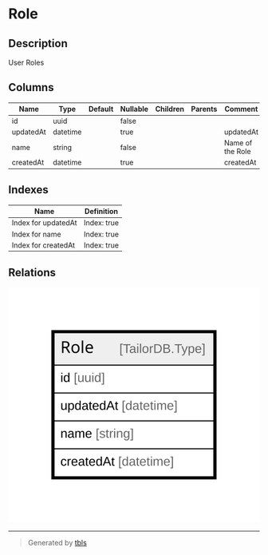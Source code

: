 # Role

## Description

User Roles

## Columns

| Name | Type | Default | Nullable | Children | Parents | Comment |
| ---- | ---- | ------- | -------- | -------- | ------- | ------- |
| id | uuid |  | false |  |  |  |
| updatedAt | datetime |  | true |  |  | updatedAt |
| name | string |  | false |  |  | Name of the Role |
| createdAt | datetime |  | true |  |  | createdAt |

## Indexes

| Name | Definition |
| ---- | ---------- |
| Index for updatedAt | Index: true |
| Index for name | Index: true |
| Index for createdAt | Index: true |

## Relations

![er](Role.svg)

---

> Generated by [tbls](https://github.com/k1LoW/tbls)
